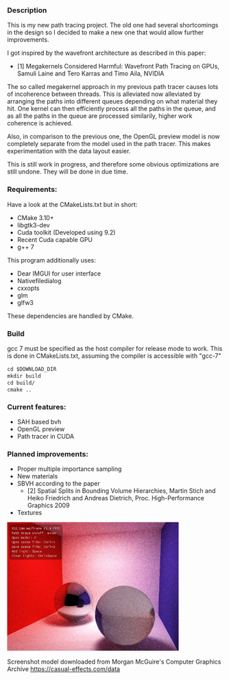 ### Description

This is my new path tracing project. The old one had several shortcomings in the design so I decided to make a new one that would allow further improvements.  

I got inspired by the wavefront architecture as described in this paper:  
* [1] Megakernels Considered Harmful: Wavefront Path Tracing on GPUs, Samuli Laine and Tero Karras and Timo Aila, NVIDIA  

The so called megakernel approach in my previous path tracer causes lots of incoherence between threads. This is alleviated now alleviated by arranging the paths into different queues depending on what material they hit. One kernel can then efficiently process all the paths in the queue, and as all the paths in the queue are processed similarily, higher work coherence is achieved.  

Also, in comparison to the previous one, the OpenGL preview model is now completely separate from the model used in the path tracer. This makes experimentation with the data layout easier.  

This is still work in progress, and therefore some obvious optimizations are still undone. They will be done in due time.
### Requirements:

Have a look at the CMakeLists.txt but in short:

- CMake 3.10+
- libgtk3-dev
- Cuda toolkit (Developed using 9.2)
- Recent Cuda capable GPU
- g++ 7

This program additionally uses:
- Dear IMGUI for user interface
- Nativefiledialog
- cxxopts
- glm
- glfw3

These dependencies are handled by CMake.

### Build
gcc 7 must be specified as the host compiler for release mode to work. This is done in CMakeLists.txt, assuming the compiler is accessible with "gcc-7"
```
cd $DOWNLOAD_DIR
mkdir build
cd build/
cmake ..
```

### Current features:
- SAH based bvh
- OpenGL preview
- Path tracer in CUDA


### Planned improvements:
- Proper multiple importance sampling
- New materials
- SBVH according to the paper  
    * [2] Spatial Splits in Bounding Volume Hierarchies, Martin Stich and Heiko Friedrich and Andreas Dietrich, Proc. High-Performance Graphics 2009
- Textures

<img src="screenshot.png" width="400">

Screenshot model downloaded from Morgan McGuire's Computer Graphics Archive https://casual-effects.com/data
